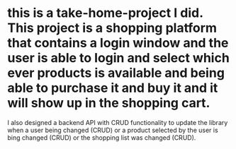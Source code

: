 # this is a take-home-project I did. This project is a shopping platform that contains a login window and the user is able to login and select which ever products is available and being able to purchase it and buy it and it will show up in the shopping cart.

I also designed a backend API with CRUD functionality to update the library when a user being changed (CRUD) or a product selected by the user is bing changed (CRUD) or the shopping list was changed (CRUD).



